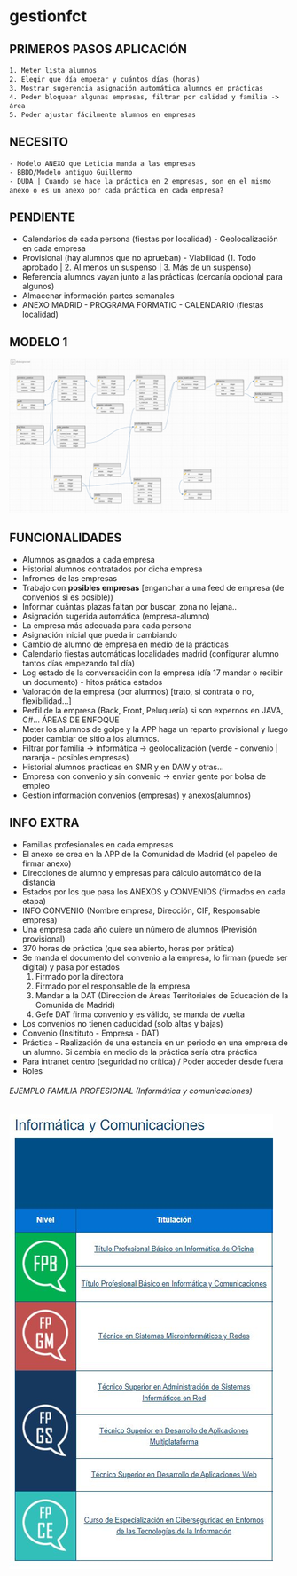 # gestionfct

PRIMEROS PASOS APLICACIÓN
-----------------
	1. Meter lista alumnos
	2. Elegir que día empezar y cuántos días (horas)
	3. Mostrar sugerencia asignación automática alumnos en prácticas
	4. Poder bloquear algunas empresas, filtrar por calidad y familia -> área
	5. Poder ajustar fácilmente alumnos en empresas


NECESITO
---------
	- Modelo ANEXO que Leticia manda a las empresas
	- BBDD/Modelo antiguo Guillermo
	- DUDA | Cuando se hace la práctica en 2 empresas, son en el mismo anexo o es un anexo por cada práctica en cada empresa?


PENDIENTE
-----------
- Calendarios de cada persona (fiestas por localidad) - Geolocalización en cada empresa
- Provisional (hay alumnos que no aprueban) - Viabilidad (1. Todo aprobado | 2. Al menos un suspenso | 3. Más de un suspenso)
- Referencia alumnos vayan junto a las prácticas (cercanía opcional para algunos)
- Almacenar información partes semanales
- ANEXO MADRID - PROGRAMA FORMATIO - CALENDARIO (fiestas localidad)



MODELO 1
-------
![Modelo1](https://github.com/DaniS1448/gestionfct/blob/master/modelo1.png)


FUNCIONALIDADES
------------------
- Alumnos asignados a cada empresa
- Historial alumnos contratados por dicha empresa
- Infromes de las empresas
- Trabajo con **posibles empresas** [enganchar a una feed de empresa (de convenios si es posible))
- Informar cuántas plazas faltan por buscar, zona no lejana..
- Asignación sugerida automática (empresa-alumno)
- La empresa más adecuada para cada persona
- Asignación inicial que pueda ir cambiando
- Cambio de alumno de empresa en medio de la prácticas
- Calendario fiestas automáticas localidades madrid (configurar alumno tantos días empezando tal día)
- Log estado de la conversacióin con la empresa (día 17 mandar o recibir un documento) - hitos prática estados
- Valoración de la empresa (por alumnos) [trato, si contrata o no, flexibilidad...]
- Perfil de la empresa (Back, Front, Peluquería) si son expernos en JAVA, C#... ÁREAS DE ENFOQUE
- Meter los alumnos de golpe y la APP haga un reparto provisional y luego poder cambiar de sitio a los alumnos.
- Filtrar por familia -> informática -> geolocalización (verde - convenio | naranja - posibles empresas)
- Historial alumnos prácticas en SMR y en DAW y otras...
- Empresa con convenio y sin convenio -> enviar gente por bolsa de empleo
- Gestion información convenios (empresas) y anexos(alumnos)


INFO EXTRA
----------
- Familias profesionales en cada empresas
- El anexo se crea en la APP de la Comunidad de Madrid (el papeleo de firmar anexo)
- Direcciones de alumno y empresas para cálculo automático de la distancia
- Estados por los que pasa los ANEXOS y CONVENIOS (firmados en cada etapa)
- INFO CONVENIO (Nombre empresa, Dirección, CIF, Responsable empresa)
- Una empresa cada año quiere un número de alumnos (Previsión provisional)
- 370 horas de práctica (que sea abierto, horas por prática)
- Se manda el documento del convenio a la empresa, lo firman (puede ser digital) y pasa por estados
	1. Firmado por la directora
	2. Firmado por el responsable de la empresa
	3. Mandar a la DAT (Dirección de Áreas Territoriales de Educación de la Comunida de Madrid)
	4. Gefe DAT firma convenio y es válido, se manda de vuelta
- Los convenios no tienen caducidad (solo altas y bajas)
- Convenio (Insitituto - Empresa - DAT)
- Práctica - Realización de una estancia en un periodo en una empresa de un alumno. Si cambia en medio de la práctica sería otra práctica
- Para intranet centro (seguridad no crítica) / Poder acceder desde fuera
- Roles

###### EJEMPLO FAMILIA PROFESIONAL (Informática y comunicaciones)
![Modelo1](https://github.com/DaniS1448/gestionfct/blob/master/famili_profesional_informatica_y_comunicaciones.JPG)
